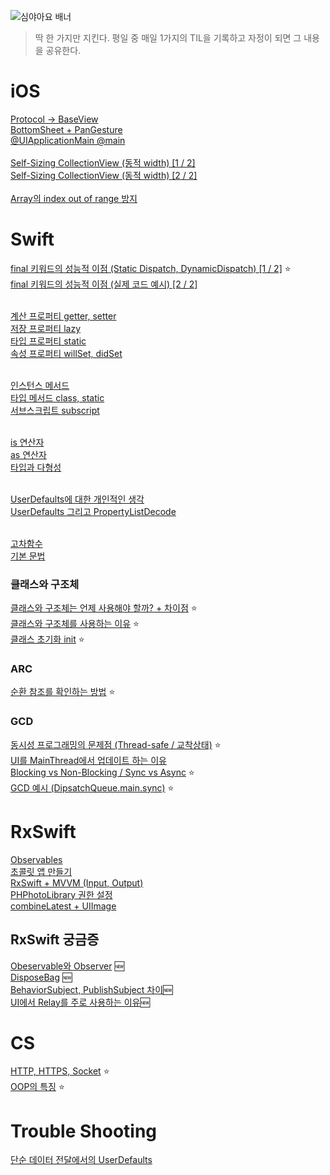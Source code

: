 ![심야아요 배너](https://user-images.githubusercontent.com/61109660/167799338-ab43eea4-8396-4f9b-be2f-99c57d9b2982.png)
> 딱 한 가지만 지킨다. 평일 중 매일 1가지의 TIL을 기록하고 자정이 되면 그 내용을 공유한다.

# iOS
 [Protocol -> BaseView](https://github.com/seungchan2/TIL/issues/6) </br>
 [BottomSheet + PanGesture](https://github.com/seungchan2/TIL/issues/8)  </br>
 [@UIApplicationMain @main](https://github.com/seungchan2/TIL/issues/22) </br> </br>
 [Self-Sizing CollectionView (동적 width) [1 / 2]](https://github.com/seungchan2/TIL/issues/25) </br> 
 [Self-Sizing CollectionView (동적 width) [2 / 2]](https://github.com/seungchan2/TIL/issues/27) </br>  </br> 
 [Array의 index out of range 방지](https://github.com/seungchan2/TIL/issues/53)  </br> 

# Swift
 [final 키워드의 성능적 이점 (Static Dispatch, DynamicDispatch) [1 / 2]](https://github.com/seungchan2/TIL/issues/15) ⭐️ </br> 
 [final 키워드의 성능적 이점 (실제 코드 예시) [2 / 2]](https://github.com/seungchan2/TIL/issues/14) </br>  </br> 
 
 
 [계산 프로퍼티 getter, setter](https://github.com/seungchan2/TIL/issues/37) </br>
 [저장 프로퍼티 lazy](https://github.com/seungchan2/TIL/issues/26)  </br>
 [타입 프로퍼티 static](https://github.com/seungchan2/TIL/issues/44) </br>
 [속성 프로퍼티 willSet, didSet](https://github.com/seungchan2/TIL/issues/45) </br> </br>
 
 [인스턴스 메서드](https://github.com/seungchan2/TIL/issues/46)  </br>
 [타입 메서드 class, static](https://github.com/seungchan2/TIL/issues/47) </br>
 [서브스크립트 subscript](https://github.com/seungchan2/TIL/issues/48)  </br> </br>
 
 [is 연산자](https://github.com/seungchan2/TIL/issues/50)  </br>
 [as 연산자](https://github.com/seungchan2/TIL/issues/51)  </br>
 [타입과 다형성](https://github.com/seungchan2/TIL/issues/52)  </br> </br>
 
 
 
 

 [UserDefaults에 대한 개인적인 생각](https://github.com/seungchan2/TIL/issues/30) </br>
 [UserDefaults 그리고 PropertyListDecode](https://github.com/seungchan2/TIL/issues/31)  </br>  </br> 
 
 
 
 
 [고차함수](https://github.com/seungchan2/TIL/issues/18) </br>
 [기본 문법](https://github.com/seungchan2/TIL/issues/23) 


### 클래스와 구조체
[클래스와 구조체는 언제 사용해야 할까? + 차이점](https://github.com/seungchan2/TIL/issues/2) ⭐️ </br>
[클래스와 구조체를 사용하는 이유](https://github.com/seungchan2/TIL/issues/41) ⭐️ </br>
[클래스 초기화 init](https://github.com/seungchan2/TIL/issues/24) ⭐ </br>

### ARC
[순환 참조를 확인하는 방법](https://github.com/seungchan2/TIL/issues/7) ⭐️

### GCD
[동시성 프로그래밍의 문제점 (Thread-safe / 교착상태)](https://github.com/seungchan2/TIL/issues/10) ⭐️</br>
[UI를 MainThread에서 업데이트 하는 이유](https://github.com/seungchan2/TIL/issues/11)</br>
[Blocking vs Non-Blocking / Sync vs Async](https://github.com/seungchan2/TIL/issues/4) ⭐️</br>
[GCD 예시 (DipsatchQueue.main.sync)](https://github.com/seungchan2/TIL/issues/54) ⭐️ </br>

# RxSwift
[Observables](https://github.com/seungchan2/TIL/issues/16)</br>
[초콜릿 앱 만들기](https://github.com/seungchan2/TIL/issues/32)</br>
[RxSwift + MVVM (Input, Output)](https://github.com/seungchan2/TIL/issues/34) </br>
[PHPhotoLibrary 권한 설정](https://github.com/seungchan2/TIL/issues/38) </br>
[combineLatest + UIImage](https://github.com/seungchan2/TIL/issues/39) </br>

## RxSwift 궁금증 
[Obeservable와 Observer](https://github.com/seungchan2/RxSwift_Study/issues/1) 🆕</br>
[DisposeBag](https://github.com/seungchan2/RxSwift_Study/issues/2) 🆕</br>
[BehaviorSubject, PublishSubject 차이](https://github.com/seungchan2/RxSwift_Study/issues/3)🆕</br>
[UI에서 Relay를 주로 사용하는 이유](https://github.com/seungchan2/RxSwift_Study/issues/4)🆕</br>

# CS
[HTTP, HTTPS, Socket](https://github.com/seungchan2/TIL/issues/5) ⭐️ </br>
[OOP의 특징](https://github.com/seungchan2/TIL/issues/42) ⭐️ </br>

# Trouble Shooting

[단순 데이터 전달에서의 UserDefaults](https://github.com/seungchan2/TIL/issues/1) 
